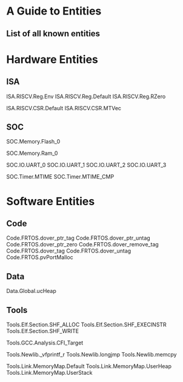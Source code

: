 A Guide to Entities
===================

List of all known entities
--------------------------

Hardware Entities
=================

ISA
---

ISA.RISCV.Reg.Env
ISA.RISCV.Reg.Default
ISA.RISCV.Reg.RZero

ISA.RISCV.CSR.Default
ISA.RISCV.CSR.MTVec

SOC
---

SOC.Memory.Flash_0

SOC.Memory.Ram_0

SOC.IO.UART_0
SOC.IO.UART_1
SOC.IO.UART_2
SOC.IO.UART_3

SOC.Timer.MTIME
SOC.Timer.MTIME_CMP

Software Entities
=================

Code
----

Code.FRTOS.dover_ptr_tag
Code.FRTOS.dover_ptr_untag
Code.FRTOS.dover_ptr_zero
Code.FRTOS.dover_remove_tag
Code.FRTOS.dover_tag
Code.FRTOS.dover_untag
Code.FRTOS.pvPortMalloc

Data
----

Data.Global.ucHeap

Tools
-----

Tools.Elf.Section.SHF_ALLOC
Tools.Elf.Section.SHF_EXECINSTR
Tools.Elf.Section.SHF_WRITE

Tools.GCC.Analysis.CFI_Target
    
Tools.Newlib._vfprintf_r
Tools.Newlib.longjmp
Tools.Newlib.memcpy

Tools.Link.MemoryMap.Default
Tools.Link.MemoryMap.UserHeap
Tools.Link.MemoryMap.UserStack
